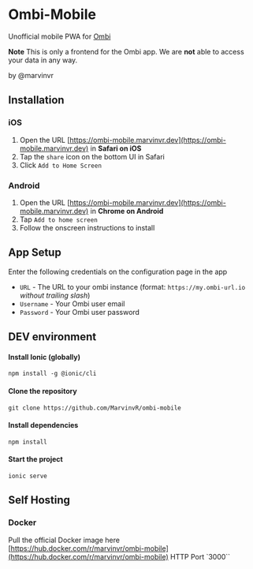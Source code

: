 # Ombi-Mobile
Unofficial mobile PWA for [Ombi](https://github.com/tidusjar/Ombi)

**Note** This is only a frontend for the Ombi app. We are **not** able to access your data in any way.

by @marvinvr

## Installation

### iOS
1. Open the URL [https://ombi-mobile.marvinvr.dev](https://ombi-mobile.marvinvr.dev) in **Safari on iOS**
2. Tap the `share` icon on the bottom UI in Safari
3. Click `Add to Home Screen`

### Android
1. Open the URL [https://ombi-mobile.marvinvr.dev](https://ombi-mobile.marvinvr.dev) in **Chrome on Android**
2. Tap `Add to home screen`
3. Follow the onscreen instructions to install


## App Setup
Enter the following credentials on the configuration page in the app
- `URL` - The URL to your ombi instance (format: `https://my.ombi-url.io` *without trailing slash*)
- `Username` - Your Ombi user email
- `Password` - Your Ombi user password

## DEV environment

#### Install Ionic (globally)
`npm install -g @ionic/cli`

#### Clone the repository
`git clone https://github.com/MarvinvR/ombi-mobile`

#### Install dependencies
`npm install`

#### Start the project
`ionic serve`

## Self Hosting

### Docker
Pull the official Docker image here [https://hub.docker.com/r/marvinvr/ombi-mobile](https://hub.docker.com/r/marvinvr/ombi-mobile)
HTTP Port `3000``
